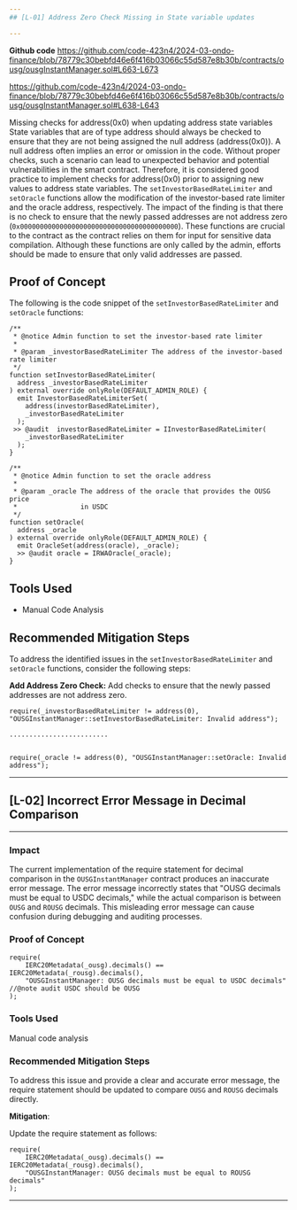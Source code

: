 ```yaml
---
## [L-01] Address Zero Check Missing in State variable updates

---
```


**Github code**
https://github.com/code-423n4/2024-03-ondo-finance/blob/78779c30bebfd46e6f416b03066c55d587e8b30b/contracts/ousg/ousgInstantManager.sol#L663-L673

https://github.com/code-423n4/2024-03-ondo-finance/blob/78779c30bebfd46e6f416b03066c55d587e8b30b/contracts/ousg/ousgInstantManager.sol#L638-L643


 Missing checks for address(0x0) when updating address state variables
State variables that are of type address should always be checked to ensure that they are not being assigned the null address (address(0x0)). A null address often implies an error or omission in the code. Without proper checks, such a scenario can lead to unexpected behavior and potential vulnerabilities in the smart contract. Therefore, it is considered good practice to implement checks for address(0x0) prior to assigning new values to address state variables.
The `setInvestorBasedRateLimiter` and `setOracle` functions allow the modification of the investor-based rate limiter and the oracle address, respectively. The impact of the finding is that there is no check to ensure that the newly passed addresses are not address zero (`0x0000000000000000000000000000000000000000`). These functions are crucial to the contract as the contract relies on them for input for sensitive data compilation. Although these functions are only called by the admin, efforts should be made to ensure that only valid addresses are passed.

## Proof of Concept
The following is the code snippet of the `setInvestorBasedRateLimiter` and `setOracle` functions:

```solidity
/**
 * @notice Admin function to set the investor-based rate limiter
 *
 * @param _investorBasedRateLimiter The address of the investor-based rate limiter
 */
function setInvestorBasedRateLimiter(
  address _investorBasedRateLimiter
) external override onlyRole(DEFAULT_ADMIN_ROLE) {
  emit InvestorBasedRateLimiterSet(
    address(investorBasedRateLimiter),
    _investorBasedRateLimiter
  );
 >> @audit  investorBasedRateLimiter = IInvestorBasedRateLimiter(
    _investorBasedRateLimiter
  );
}

/**
 * @notice Admin function to set the oracle address
 *
 * @param _oracle The address of the oracle that provides the OUSG price
 *                in USDC
 */
function setOracle(
  address _oracle
) external override onlyRole(DEFAULT_ADMIN_ROLE) {
  emit OracleSet(address(oracle), _oracle);
  >> @audit oracle = IRWAOracle(_oracle);
}
```


## Tools Used

- Manual Code Analysis

## Recommended Mitigation Steps
To address the identified issues in the `setInvestorBasedRateLimiter` and `setOracle` functions, consider the following steps:

**Add Address Zero Check:** Add checks to ensure that the newly passed addresses are not address zero.
   ```solidity
   require(_investorBasedRateLimiter != address(0), "OUSGInstantManager::setInvestorBasedRateLimiter: Invalid address");

.........................


   require(_oracle != address(0), "OUSGInstantManager::setOracle: Invalid address");
   ```







---

## [L-02]  Incorrect Error Message in Decimal Comparison

---

### Impact
The current implementation of the require statement for decimal comparison in the `OUSGInstantManager` contract produces an inaccurate error message. The error message incorrectly states that "OUSG decimals must be equal to USDC decimals," while the actual comparison is between `OUSG` and `ROUSG` decimals. This misleading error message can cause confusion during debugging and auditing processes.

### Proof of Concept

```solidity
require(
    IERC20Metadata(_ousg).decimals() == IERC20Metadata(_rousg).decimals(),
    "OUSGInstantManager: OUSG decimals must be equal to USDC decimals" //@note audit USDC should be OUSG
);
```

### Tools Used
Manual code analysis

### Recommended Mitigation Steps

To address this issue and provide a clear and accurate error message, the require statement should be updated to compare `OUSG` and `ROUSG` decimals directly.

**Mitigation**:

Update the require statement as follows:

```solidity
require(
    IERC20Metadata(_ousg).decimals() == IERC20Metadata(_rousg).decimals(),
    "OUSGInstantManager: OUSG decimals must be equal to ROUSG decimals"
);
```



---

